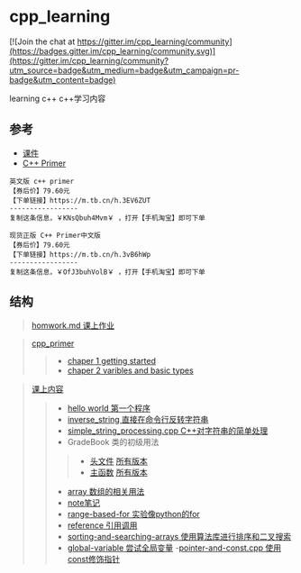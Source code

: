 # cpp_learning

[![Join the chat at https://gitter.im/cpp_learning/community](https://badges.gitter.im/cpp_learning/community.svg)](https://gitter.im/cpp_learning/community?utm_source=badge&utm_medium=badge&utm_campaign=pr-badge&utm_content=badge)

learning c++
c++学习内容
## 参考
- [课件](https://www.lanzous.com/i377dbg)
- [C++ Primer](https://m.tb.cn/h.3IxqiS9)

```
英文版 c++ primer
【券后价】79.60元
【下单链接】https://m.tb.cn/h.3EV6ZUT
-----------------
复制这条信息，￥KNsQbuh4Mvm￥ ，打开【手机淘宝】即可下单
```
```
现货正版 C++ Primer中文版
【券后价】79.60元
【下单链接】https://m.tb.cn/h.3vB6hWp
-----------------
复制这条信息，￥OfJ3buhVolB￥ ，打开【手机淘宝】即可下单
```
## 结构

> [homwork.md 课上作业](./homework.md)

> [cpp_primer](./cpp_primer/)
>> - [chaper 1 getting started](./cpp_primer/chaper_1_getting_started)
>> - [chaper 2 varibles and basic types](./cpp_primer/chaper_2_varibles_and_basic_types)

> [课上内容](./the_content_of_class)
>> - [hello world 第一个程序](./the_content_of_class/hello_world.cpp)
>> - [inverse_string 直接在命令行反转字符串](./the_content_of_class./inverse_string.cpp)
>> - [simple_string_processing.cpp C++对字符串的简单处理](./the_content_of_class./simple_string_processing.cpp)
>> - GradeBook 类的初级用法
>>>  - [头文件](./the_content_of_class/GradeBook.cpp)  [所有版本](https://github.com/chenboshuo/cpp_learning/commits/master/the_content_of_class/Gradebook.h)
>>>  - [主函数](./the_content_of_class/Gradebook.h) [所有版本](https://github.com/chenboshuo/cpp_learning/commits/master/the_content_of_class/GradeBook.cpp)
>> - [ array 数组的相关用法](./the_content_of_class/array.cpp)
>> - [note笔记](./the_content_of_class/note)
>> - [range-based-for 实验像python的for](./the_content_of_class/range-based-for.cpp)
>> - [reference 引用调用](./the_content_of_class/reference.cpp)
>> - [sorting-and-searching-arrays 使用算法库进行排序和二叉搜索](./the_content_of_class/sorting-and-searching-arrays.cpp)
>> - [global-variable 尝试全局变量](./the_content_of_class/global-variable.cpp)
>> -[pointer-and-const.cpp 使用const修饰指针](https://github.com/chenboshuo/cpp_learning/commits/ce078744fb17115991f4111dcecce23ce039bca4/the_content_of_class/pointer-and-const.cpp)
